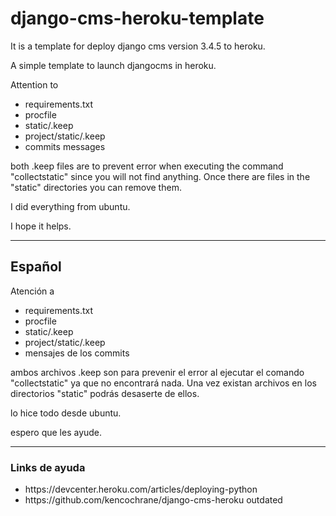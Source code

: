 # django-cms-heroku-template
It is a template for deploy django cms version 3.4.5 to heroku. 

A simple template to launch djangocms in heroku.

Attention to
<ul>
<li>requirements.txt</li>
<li>procfile</li>
<li>static/.keep</li>
<li>project/static/.keep</li>
<li>commits messages</li>
</ul>
both .keep files are to prevent error when executing the command "collectstatic" since you will not find anything.
Once there are files in the "static" directories you can remove them.

I did everything from ubuntu.

I hope it helps.


------------------------------------------------------------------------------------------------------

<h2>Español</h2>

Atención a
<ul>
<li>requirements.txt</li>
<li>procfile</li>
<li>static/.keep</li>
<li>project/static/.keep</li>
<li>mensajes de los commits</li>
</ul>
ambos archivos .keep son para prevenir el error al ejecutar el comando "collectstatic" ya que no encontrará nada. 
Una vez existan archivos en los directorios "static" podrás desaserte de ellos. 

lo hice todo desde ubuntu. 

espero que les ayude.

----------------------------------------------------------------------------
<h3>Links de ayuda</h3>
<ul>
  <li>https://devcenter.heroku.com/articles/deploying-python</li>
  <li>https://github.com/kencochrane/django-cms-heroku  outdated</li>
</ul>
